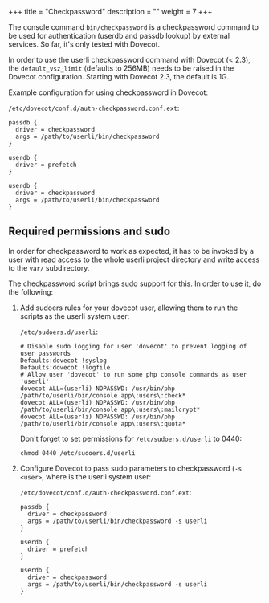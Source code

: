 +++
title = "Checkpassword"
description = ""
weight = 7
+++

The console command `bin/checkpassword` is a checkpassword command
to be used for authentication (userdb and passdb lookup) by external services.
So far, it's only tested with Dovecot.
<!--more-->

In order to use the userli checkpassword command with Dovecot (< 2.3), the
`default_vsz_limit` (defaults to 256MB) needs to be raised in the Dovecot
configuration. Starting with Dovecot 2.3, the default is 1G.

Example configuration for using checkpassword in Dovecot:

`/etc/dovecot/conf.d/auth-checkpassword.conf.ext`:

    passdb {
      driver = checkpassword
      args = /path/to/userli/bin/checkpassword
    }

    userdb {
      driver = prefetch
    }

    userdb {
      driver = checkpassword
      args = /path/to/userli/bin/checkpassword
    }

## Required permissions and sudo

In order for checkpassword to work as expected, it has to be invoked by a user
with read access to the whole userli project directory and write access to the
`var/` subdirectory.

The checkpassword script brings sudo support for this. In order to use it, do
the following:

1. Add sudoers rules for your dovecot user, allowing them to run the scripts as
   the userli system user:

   `/etc/sudoers.d/userli`:

       # Disable sudo logging for user 'dovecot' to prevent logging of user passwords
       Defaults:dovecot !syslog
       Defaults:dovecot !logfile
       # Allow user 'dovecot' to run some php console commands as user 'userli' 
       dovecot ALL=(userli) NOPASSWD: /usr/bin/php /path/to/userli/bin/console app\:users\:check*
       dovecot ALL=(userli) NOPASSWD: /usr/bin/php /path/to/userli/bin/console app\:users\:mailcrypt*
       dovecot ALL=(userli) NOPASSWD: /usr/bin/php /path/to/userli/bin/console app\:users\:quota*

   Don't forget to set permissions for `/etc/sudoers.d/userli` to 0440:

       chmod 0440 /etc/sudoers.d/userli

2. Configure Dovecot to pass sudo parameters to checkpassword (`-s <user>`,
   where <user> is the userli system user:

   `/etc/dovecot/conf.d/auth-checkpassword.conf.ext`:
   
       passdb {
         driver = checkpassword
         args = /path/to/userli/bin/checkpassword -s userli
       }
   
       userdb {
         driver = prefetch
       }
   
       userdb {
         driver = checkpassword
         args = /path/to/userli/bin/checkpassword -s userli
       }
